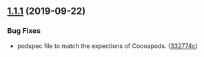 ## [1.1.1](v1.1.0...v1.1.1) (2019-09-22)

### Bug Fixes

* podspec file to match the expections of Cocoapods. ([332774c](332774c))

